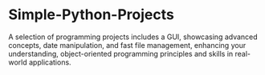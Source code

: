 # Simple-Python-Projects
A selection of programming projects includes a GUI, showcasing advanced concepts, date manipulation, and fast file management, enhancing your understanding, object-oriented programming principles and skills in real-world applications.
